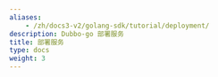```yaml
---
aliases:
    - /zh/docs3-v2/golang-sdk/tutorial/deployment/
description: Dubbo-go 部署服务
title: 部署服务
type: docs
weight: 3
---
```

